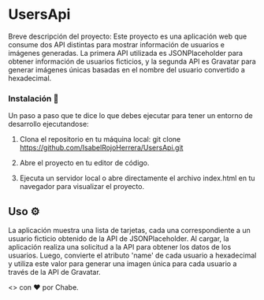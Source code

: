 # UsersApi
 
Breve descripción del proyecto: Este proyecto es una aplicación web que consume dos API distintas para mostrar información de usuarios e imágenes generadas. 
La primera API utilizada es JSONPlaceholder para obtener información de usuarios ficticios, y la segunda API es Gravatar para generar imágenes únicas basadas en el nombre del usuario convertido a hexadecimal. 

### Instalación 🔧 
 
Un paso a paso que te dice lo que debes ejecutar para tener un entorno de desarrollo ejecutandose: 
 
1. Clona el repositorio en tu máquina local:
  git clone https://github.com/IsabelRojoHerrera/UsersApi.git

2. Abre el proyecto en tu editor de código. 

3. Ejecuta un servidor local o abre directamente el archivo  index.html  en tu navegador para visualizar el proyecto. 
 
## Uso ⚙
La aplicación muestra una lista de tarjetas, cada una correspondiente a un usuario ficticio obtenido de la API de JSONPlaceholder. Al cargar, la aplicación realiza una solicitud a la API para obtener los datos de los usuarios. 
Luego, convierte el atributo 'name' de cada usuario a hexadecimal y utiliza este valor para generar una imagen única para cada usuario a través de la API de Gravatar. 

<> con ♥ por Chabe.
